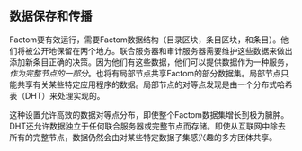 ## 数据保存和传播
Factom要有效运行，需要Factom数据结构（目录区块，条目区块，和条目）。他们将被公开地保留在两个地方。联合服务器和审计服务器需要维护这些数据来做出添加新条目正确的决策。因为他们有这些数据，他们可以提供数据作为一种服务，*作为完整节点的一部分*。也将有局部节点共享Factom的部分数据集。局部节点只能共享有关某些特定应用程序的数据。局部节点的对等点发现是由一个分布式哈希表（DHT）来处理实现的。

这种设置允许高效的数据对等点分布，即使整个Factom数据集增长到极为臃肿。 DHT还允许数据独立于任何联合服务器或完整节点而存储。即使从互联网中除去所有的完整节点，数据仍然会由对某些特定数据子集感兴趣的多方团体共享。
